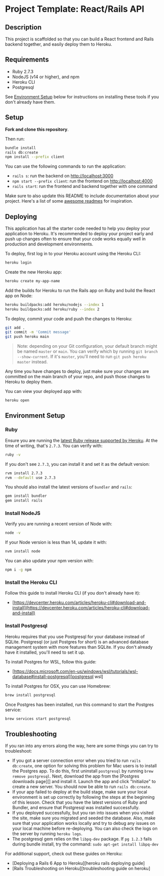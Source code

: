 # Project Template: React/Rails API

## Description

This project is scaffolded so that you can build a React frontend and Rails
backend together, and easily deploy them to Heroku.

## Requirements

- Ruby 2.7.3
- NodeJS (v14 or higher), and npm
- Heroku CLI
- Postgresql

See [Environment Setup](#environment-setup) below for instructions on installing
these tools if you don't already have them.

## Setup

**Fork and clone this repository**.

Then run:

```sh
bundle install
rails db:create
npm install --prefix client
```

You can use the following commands to run the application:

- `rails s`: run the backend on [http://localhost:3000](http://localhost:3000)
- `npm start --prefix client`: run the frontend on
  [http://localhost:4000](http://localhost:4000)
- `rails start`: run the frontend and backend together with one command

Make sure to also update this README to include documentation about
your project. Here's a list of some [awesome readmes][] for inspiration.

## Deploying

This application has all the starter code needed to help you deploy your
application to Heroku. It's recommended to deploy your project early and push up
changes often to ensure that your code works equally well in production and
development environments.

To deploy, first log in to your Heroku account using the Heroku CLI:

```sh
heroku login
```

Create the new Heroku app:

```sh
heroku create my-app-name
```

Add the builds for Heroku to run the Rails app on Ruby and build the React app
on Node:

```sh
heroku buildpacks:add heroku/nodejs --index 1
heroku buildpacks:add heroku/ruby --index 2
```

To deploy, commit your code and push the changes to Heroku:

```sh
git add .
git commit -m 'Commit message'
git push heroku main
```

> Note: depending on your Git configuration, your default branch might be named
> `master` or `main`. You can verify which by running
> `git branch --show-current`. If it's `master`, you'll need to run
> `git push heroku master` instead.

Any time you have changes to deploy, just make sure your changes are committed
on the main branch of your repo, and push those changes to Heroku to deploy
them.

You can view your deployed app with:

```sh
heroku open
```

## Environment Setup

### Ruby

Ensure you are running the
[latest Ruby release supported by Heroku][heroku ruby]. At the time of writing,
that's `2.7.3`. You can verify with:

```sh
ruby -v
```

If you don't see `2.7.3`, you can install it and set it as the default version:

```sh
rvm install 2.7.3
rvm --default use 2.7.3
```

You should also install the latest versions of `bundler` and `rails`:

```sh
gem install bundler
gem install rails
```

[heroku ruby]: https://devcenter.heroku.com/articles/ruby-support#supported-runtimes

### Install NodeJS

Verify you are running a recent version of Node with:

```sh
node -v
```

If your Node version is less than 14, update it with:

```sh
nvm install node
```

You can also update your npm version with:

```sh
npm i -g npm
```

### Install the Heroku CLI

Follow this guide to install Heroku CLI (if you don't already have it):

- [https://devcenter.heroku.com/articles/heroku-cli#download-and-install](https://devcenter.heroku.com/articles/heroku-cli#download-and-install)

### Install Postgresql

Heroku requires that you use Postgresql for your database instead of SQLite.
Postgresql (or just Postgres for short) is an advanced database management
system with more features than SQLite. If you don't already have it installed,
you'll need to set it up.

To install Postgres for WSL, follow this guide:

- [https://docs.microsoft.com/en-us/windows/wsl/tutorials/wsl-database#install-postgresql][postgresql wsl]

To install Postgres for OSX, you can use Homebrew:

```sh
brew install postgresql
```

Once Postgres has been installed, run this command to start the Postgres
service:

```sh
brew services start postgresql
```

[awesome readmes]: https://github.com/matiassingers/awesome-readme
[postgresql wsl]: https://docs.microsoft.com/en-us/windows/wsl/tutorials/wsl-database#install-postgresql

## Troubleshooting

If you ran into any errors along the way, here are some things you can try to
troubleshoot:

- If you got a server connection error when you tried to run `rails db:create`,
  one option for solving this problem for Mac users is to install the Postgres
  app. To do this, first uninstall `postgresql` by running
  `brew remove postgresql`. Next, download the app from the
  [Postgres downloads page][] and install it. Launch the app and click
  "Initialize" to create a new server. You should now be able to run
  `rails db:create`.
- If your app failed to deploy at the build stage, make sure your local
  environment is set up correctly by following the steps at the beginning of
  this lesson. Check that you have the latest versions of Ruby and Bundler, and
  ensure that Postgresql was installed successfully.
- If you deployed successfully, but you ran into issues when you visited the
  site, make sure you migrated and seeded the database. Also, make sure that
  your application works locally and try to debug any issues on your local
  machine before re-deploying. You can also check the logs on the server by
  running `heroku logs`.
- The postgresql gem relies on the `libpq-dev` package. If `pg 1.2.3` fails during bundle install, try the command: `sudo apt-get install libpq-dev`

For additional support, check out these guides on Heroku:

- [Deploying a Rails 6 App to Heroku][heroku rails deploying guide]
- [Rails Troubleshooting on Heroku][troubleshooting guide on heroku]

